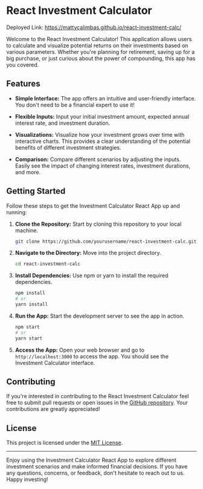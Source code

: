 # React Investment Calculator

Deployed Link: https://mattycalimbas.github.io/react-investment-calc/

Welcome to the React Investment Calculator! This application allows users to calculate and visualize potential returns on their investments based on various parameters. Whether you're planning for retirement, saving up for a big purchase, or just curious about the power of compounding, this app has you covered.

## Features

- **Simple Interface:** The app offers an intuitive and user-friendly interface. You don't need to be a financial expert to use it!

- **Flexible Inputs:** Input your initial investment amount, expected annual interest rate, and investment duration. 

- **Visualizations:** Visualize how your investment grows over time with interactive charts. This provides a clear understanding of the potential benefits of different investment strategies.

- **Comparison:** Compare different scenarios by adjusting the inputs. Easily see the impact of changing interest rates, investment durations, and more.

## Getting Started

Follow these steps to get the Investment Calculator React App up and running:

1. **Clone the Repository:** Start by cloning this repository to your local machine.

   ```bash
   git clone https://github.com/yourusername/react-investment-calc.git
   ```

2. **Navigate to the Directory:** Move into the project directory.

   ```bash
   cd react-investment-calc
   ```

3. **Install Dependencies:** Use npm or yarn to install the required dependencies.

   ```bash
   npm install
   # or
   yarn install
   ```

4. **Run the App:** Start the development server to see the app in action.

   ```bash
   npm start
   # or
   yarn start
   ```

5. **Access the App:** Open your web browser and go to `http://localhost:3000` to access the app. You should see the Investment Calculator interface.

## Contributing

If you're interested in contributing to the React Investment Calculator feel free to submit pull requests or open issues in the [GitHub repository](https://github.com/MattyCalimbas/react-investment-calc). Your contributions are greatly appreciated!

## License

This project is licensed under the [MIT License](LICENSE).

---

Enjoy using the Investment Calculator React App to explore different investment scenarios and make informed financial decisions. If you have any questions, concerns, or feedback, don't hesitate to reach out to us. Happy investing!
